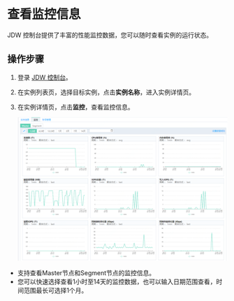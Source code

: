 # 查看监控信息

JDW 控制台提供了丰富的性能监控数据，您可以随时查看实例的运行状态。

## 操作步骤

1. 登录 [JDW 控制台](https://jdw-console.jdcloud.com/list)。

2. 在实例列表页，选择目标实例，点击**实例名称**，进入实例详情页。

3. 在实例详情页，点击**监控**，查看监控信息。

   ![1564653001277](../../../../../image/JCS-for-Greenplum/jdw-010.png)

- 支持查看Master节点和Segment节点的监控信息。
- 您可以快速选择查看1小时至14天的监控数据，也可以输入日期范围查看，时间范围最长可选择1个月。
